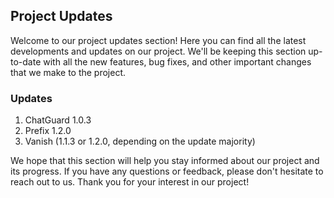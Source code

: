 ## Project Updates

Welcome to our project updates section! Here you can find all the latest developments and updates on our project. We'll be keeping this section up-to-date with all the new features, bug fixes, and other important changes that we make to the project. 

### Updates

1. ChatGuard 1.0.3
2. Prefix 1.2.0
3. Vanish (1.1.3 or 1.2.0, depending on the update majority)

We hope that this section will help you stay informed about our project and its progress. If you have any questions or feedback, please don't hesitate to reach out to us. Thank you for your interest in our project!
